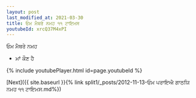 ```yaml
---
layout: post
last_modified_at: 2021-03-30
title: ਓਮ ਮੈਥਰੇ ਨਮਹ ੧੧ ਟਾਇਮਸ
youtubeId: xrcQ37M4xPI
---
```

 
 
 ਓਮ ਮੈਥਰੇ ਨਮਹ  
 
 -  ਮਾਂ ਕੌਣ ਹੈ 
 
  
 
  
 
 
 
 
 
 


{% include youtubePlayer.html id=page.youtubeId %}
 
[Next]({{ site.baseurl }}{% link  split1/_posts/2012-11-13-ਓਮ ਪਰਾਇਐ ਗਾਠਯਿ ਨਮਹ ੧੧ ਟਾਇਮਸ.md%})
 
